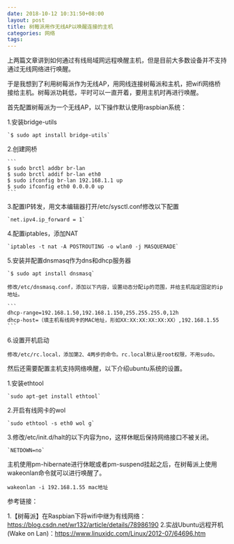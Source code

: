 ```yaml
---
date: 2018-10-12 10:31:50+08:00
layout: post
title: 树莓派用作无线AP以唤醒连接的主机
categories: 网络
tags: 
---
```


上两篇文章讲到如何通过有线局域网远程唤醒主机，但是目前大多数设备并不支持通过无线网络进行唤醒。

于是我想到了利用树莓派作为无线AP，用网线连接树莓派和主机，把wifi网络桥接给主机。树莓派功耗低，平时可以一直开着，要用主机时再进行唤醒。

首先配置树莓派为一个无线AP，以下操作默认使用raspbian系统：

1.安装bridge-utils

    `$ sudo apt install bridge-utils`

2.创建网桥

    ```
    $ sudo brctl addbr br-lan
    $ sudo brctl addif br-lan eth0
    $ sudo ifconfig br-lan 192.168.1.1 up
    $ sudo ifconfig eth0 0.0.0.0 up
    ```
    
3.配置IP转发，用文本编辑器打开/etc/sysctl.conf修改以下配置

    `net.ipv4.ip_forward = 1`
    
4.配置iptables，添加NAT

    `iptables -t nat -A POSTROUTING -o wlan0 -j MASQUERADE`
    
    
5.安装并配置dnsmasq作为dns和dhcp服务器

    `$ sudo apt install dnsmasq`
    
    修改/etc/dnsmasq.conf，添加以下内容，设置动态分配ip的范围，并给主机指定固定的ip地址。
    
    ```
    dhcp-range=192.168.1.50,192.168.1.150,255.255.255.0,12h
    dhcp-host=（填主机有线网卡的MAC地址，形如XX:XX:XX:XX:XX:XX）,192.168.1.55
    ```

6.设置开机启动

    修改/etc/rc.local，添加第2、4两步的命令。rc.local默认是root权限，不用sudo。
    
然后还需要配置主机支持网络唤醒，以下介绍ubuntu系统的设置。

1.安装ethtool

    `sudo apt-get install ethtool`
    
2.开启有线网卡的wol

    `sudo ethtool -s eth0 wol g`
    
3.修改/etc/init.d/halt的以下内容为no，这样休眠后保持网络接口不被关闭。

    `NETDOWN=no`


    
主机使用pm-hibernate进行休眠或者pm-suspend挂起之后，在树莓派上使用wakeonlan命令就可以进行唤醒了。

`wakeonlan -i 192.168.1.55 mac地址`
    
    
参考链接：

1.【树莓派】在Raspbian下将wifi中继为有线网络：<https://blog.csdn.net/wr132/article/details/78986190>
2.实战Ubuntu远程开机 (Wake on Lan)：<https://www.linuxidc.com/Linux/2012-07/64696.htm>